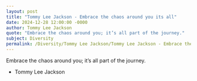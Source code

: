 ```yaml
---
layout: post
title: "Tommy Lee Jackson - Embrace the chaos around you its all"
date: 2024-12-28 12:00:00 -0000
author: Tommy Lee Jackson
quote: "Embrace the chaos around you; it’s all part of the journey."
subject: Diversity
permalink: /Diversity/Tommy Lee Jackson/Tommy Lee Jackson - Embrace the chaos around you its all
---
```


Embrace the chaos around you; it’s all part of the journey.

- Tommy Lee Jackson
